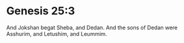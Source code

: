 # Genesis 25:3

And Jokshan begat Sheba, and Dedan. And the sons of Dedan were Asshurim, and Letushim, and Leummim.
